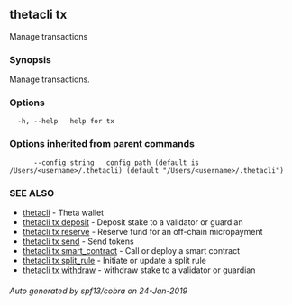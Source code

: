 ## thetacli tx

Manage transactions

### Synopsis

Manage transactions.

### Options

```
  -h, --help   help for tx
```

### Options inherited from parent commands

```
      --config string   config path (default is /Users/<username>/.thetacli) (default "/Users/<username>/.thetacli")
```

### SEE ALSO

* [thetacli](thetacli.md)	 - Theta wallet
* [thetacli tx deposit](thetacli_tx_deposit.md)	 - Deposit stake to a validator or guardian
* [thetacli tx reserve](thetacli_tx_reserve.md)	 - Reserve fund for an off-chain micropayment
* [thetacli tx send](thetacli_tx_send.md)	 - Send tokens
* [thetacli tx smart_contract](thetacli_tx_smart_contract.md)	 - Call or deploy a smart contract
* [thetacli tx split_rule](thetacli_tx_split_rule.md)	 - Initiate or update a split rule
* [thetacli tx withdraw](thetacli_tx_withdraw.md)	 - withdraw stake to a validator or guardian

###### Auto generated by spf13/cobra on 24-Jan-2019
